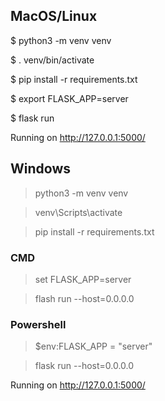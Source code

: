 ## MacOS/Linux
$ python3 -m venv venv

$ . venv/bin/activate

$ pip install -r requirements.txt

$ export FLASK_APP=server

$ flask run

Running on http://127.0.0.1:5000/

## Windows
> python3 -m venv venv

> venv\Scripts\activate

> pip install -r requirements.txt

### CMD
> set FLASK_APP=server

> flash run --host=0.0.0.0

### Powershell
> $env:FLASK_APP = "server"

> flask run --host=0.0.0.0

Running on http://127.0.0.1:5000/